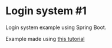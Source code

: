 <H1>Login system #1</H1>

Login system example using Spring Boot. 

Example made using [this tutorial](https://www.simplecoding.dev/articles/login-and-signup-with-java-and-spring-boot-cki)